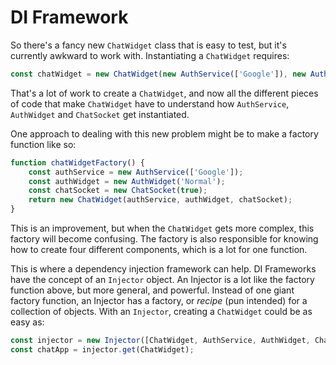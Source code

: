 # DI Framework

So there's a fancy new `ChatWidget` class that is easy to test, but it's
currently awkward to work with.  Instantiating a `ChatWidget` requires:

```js
const chatWidget = new ChatWidget(new AuthService(['Google']), new AuthWidget('Normal'), new ChatSocket(true));
```

That's a lot of work to create a `ChatWidget`, and now all the different pieces
of code that make `ChatWidget` have to understand how `AuthService`, `AuthWidget` and
`ChatSocket` get instantiated.

One approach to dealing with this new problem might be to make a factory
function like so:

```js
function chatWidgetFactory() {
    const authService = new AuthService(['Google']);
    const authWidget = new AuthWidget('Normal');
    const chatSocket = new ChatSocket(true);
    return new ChatWidget(authService, authWidget, chatSocket);
}
```

This is an improvement, but when the `ChatWidget` gets more complex,
this factory will become confusing.  The factory is also responsible for
knowing how to create four different components, which is a lot for one
function.

This is where a dependency injection framework can help.  DI Frameworks
have the concept of an `Injector` object.  An Injector is a lot like
the factory function above, but more general, and powerful.  Instead of one
giant factory function, an Injector has a factory, or _recipe_ (pun intended)
for a collection of objects.  With an `Injector`, creating a `ChatWidget` could be
as easy as:

```js
const injector = new Injector([ChatWidget, AuthService, AuthWidget, ChatSocket]);
const chatApp = injector.get(ChatWidget);
```
